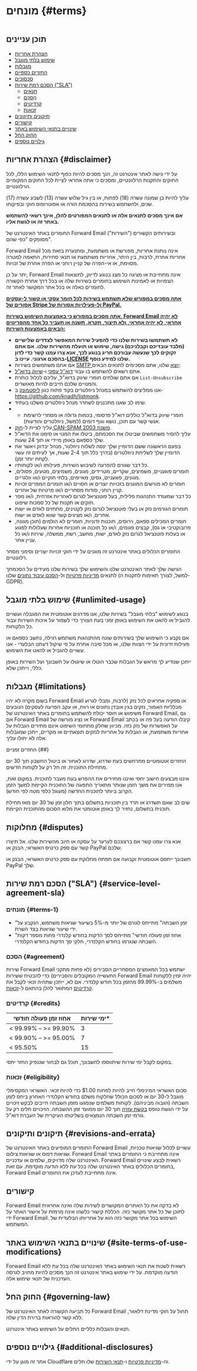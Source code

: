 # מונחים {#terms}

<img loading="lazy" src="/img/articles/terms.webp" alt="" class="rounded-lg" />

## תוכן עניינים

* [הצהרת אחריות](#disclaimer)
* [שימוש בלתי מוגבל](#unlimited-usage)
* [מגבלות](#limitations)
* [החזרים כספיים](#refunds)
* [סכסוכים](#disputes)
* [הסכם רמת שירות ("SLA")](#service-level-agreement-sla)
  * [תנאים](#terms-1)
  * [הֶסכֵּם](#agreement)
  * [קרדיטים](#credits)
  * [זכאות](#eligibility)
* [תיקונים ותיקונים](#revisions-and-errata)
* [קישורים](#links)
* [שינויים בתנאי השימוש באתר](#site-terms-of-use-modifications)
* [החוק החל](#governing-law)
* [גילויים נוספים](#additional-disclosures)

## הצהרת אחריות {#disclaimer}

על ידי גישה לאתר אינטרנט זה, הנך מסכים להיות כפוף לתנאי השימוש הללו, לכל החוקים והתקנות הרלוונטיים, ומסכים כי אתה אחראי לציית לכל החוקים המקומיים הרלוונטיים.

עליך להיות בן שמונה עשרה (18) לפחות, או בין גיל שלוש עשרה (13) לשבע עשרה (17) שנים, ולהשתמש בשירות בהסכמת הורה או אפוטרופוס חוקי ובפיקוחו.

**אם אינך מסכים לתנאים אלה או לתנאים המפורטים להלן, אינך רשאי להשתמש באתר זה או לגשת אליו.**

החומרים באתר האינטרנט של Forward Email ובשירותים הקשורים ("השירות") מסופקים "כפי שהם".

Forward Email אינה נותנת אחריות, מפורשת או משתמעת, ומתנערת בזאת מכל אחריות אחרת, לרבות, בין היתר, אחריות משתמעת או תנאי סחירות, התאמה למטרה מסוימת, או אי-הפרה של קניין רוחני או הפרה אחרת של זכויות.

יתר על כן, Forward Email אינה מתחייבת או מציגה כל מצג בנוגע לדיוק, לתוצאות הצפויות או לאמינות השימוש בחומרים בשירות שלה או בכל דרך אחרת הקשורה לחומרים כאלה או בכל אתר המקושר לאתר זה.

<u>**אתה מסכים במפורש שלא תשתמש בשירות לכל חומר עסקי או קשור ל-[עסקים אסורים של Stripe](https://stripe.com/legal/restricted-businesses) ול-[פעילויות אסורות של PayPal](https://www.paypal.com/us/legalhub/acceptableuse-full).**</u>

<u>**אתה מסכים במפורש כי באמצעות השימוש בשירות, Forward Email לא יהיה אחראי, לא יהיה אחראי, ולא תיצור, תקרא, תשנה או תעביר כל אחד מהפריטים הבאים באמצעות השירות:**</u>

* **לא תשתמשו בשירות שלנו כדי להפעיל שירות המאפשר לצדדים שלישיים (מלבד עובדיכם וקבלניכם) גישה, שימוש או תועלת מהשירות שלנו. אם אתם זקוקים לכך שנעשה עבורכם חריג בנוגע לכך, אנא צרו עמנו קשר כדי לדון בהסכם ארגוני. עיינו ב-[LICENSE](https://github.com/forwardemail/forwardemail.net/blob/master/LICENSE.md) שלנו למידע נוסף.**
* אם אתם משתמשים בשירות [SMTP יוצא](/faq#do-you-support-sending-email-with-smtp) שלנו, אתם מסכימים לתנאים הבאים:
* אתם רשאים להשתמש בו עבור [דוא"ל עסקי](https://wikipedia.org/wiki/Email_marketing#Transactional_emails) ו-[שיווק בדוא"ל](https://en.wikipedia.org/wiki/Email_marketing).
* אם אתם שולחים חומרי שיווק בדוא"ל, עליכם לכלול כותרת `List-Unsubscribe` והמנויים שלכם חייבים להיות מאושרים.
* אנו ממליצים להשתמש במנהל ניוזלטרים בקוד פתוח כגון [ליסטמונק](https://github.com/knadh/listmonk) ב-<https://github.com/knadh/listmonk>.
* שימו לב שאנו מתכננים לשחרר מנהל ניוזלטרים משלנו בעתיד.
* * חומרי שיווק בדוא"ל כוללים דוא"ל פרסומי, בכמות גדולה או מסחרי לרשימת אנשי קשר עם תוכן, נושא וגוף דומים (למשל, ניוזלטרים והודעות).
* עליך לציית ל-[חוק CAN-SPAM משנת 2003](https://en.wikipedia.org/wiki/CAN-SPAM_Act_of\_2003).
* עליך להסיר משתמשים שביטלו את הסכמתם, ביטלו את המנוי או סימנו את הדוא"ל שלך כספאם באופן מיידי או תוך 24 שעות.
* בפעם הראשונה ששם הדומיין שלך ינסה לשלוח ניוזלטר, מנהל יבדוק ויאשר את הדומיין שלך לשליחת ניוזלטרים (בדרך כלל תוך 2-4 שעות, אך לעיתים זה עשוי לקחת יותר זמן).
* כל דבר שגורם להפרעה לשיבוש השירות, פעילותו ו/או לקוחותיו.
* חומרים פוגעניים, משמיצים, שקריים, מטרידים, מגונים, משמיצים, מטעים, פסולים, מגונים, פוגעניים, גסים, מאיימים, בלתי חוקיים ו/או וולגריים.
* חומרים לא מורשים המוגנים בזכויות יוצרים או חסויים ו/או חומרים המפרים זכויות קניין רוחני, סודות מסחריים ו/או פרטיות של אחרים.
* כל דבר שמעודד התנהגות פלילית, בעל פוטנציאל לגרום לאחריות אזרחית, ו/או מפר חוקים או תקנות של כל סמכות שיפוט.
* חומרים הגורמים נזק או בעלי פוטנציאל לגרום נזק לקטינים, מתחזים לאדם או ישות אחרים, ו/או מציגים קשר שווא לאדם או ישות.
* חומרים המכילים ספאם, וירוסים, תוכנות זדוניות, חומרים לא הולמים (תוכן מגונה, פרובוקטיבי או גס), קבצים פגומים, ו/או כל תוכנה או תוכניות אחרות שעלולות לפגוע או בעלות פוטנציאל לגרום נזק לאדם, ישות, מחשב, רשת, ממשלה, שירות ו/או כל עניין אחר.

החומרים הכלולים באתר אינטרנט זה מוגנים על ידי חוקי זכויות יוצרים וסימני מסחר רלוונטיים.

הגישה שלך לאתר האינטרנט שלנו והשימוש שלך בשירות שלנו מעידים על הסכמתך לתנאים [מדיניות פרטיות](/privacy) ול-[הסכם עיבוד נתונים](/dpa) שלנו (למשל, לצורך תאימות לתקנות ה-GDPR).

## שימוש בלתי מוגבל {#unlimited-usage}

בנוגע לשימוש "בלתי מוגבל" בשירות שלנו, אנו מדרגים אוטומטית את המגבלה ועשויים להגביל או להאט את השימוש באופן זמני בעת הצורך כדי לשמור על איכות השירות עבור כל הלקוחות.

אם נקבע כי השימוש שלך בשירותים שונה מהתנהגות משתמש רגילה, נחשב כספאם או פעילות זדונית על ידי הצוות שלנו, או מכל סיבה אחרת על פי שיקול דעתנו הבלעדי - אנו עשויים להגביל או להאט את השימוש.

ייתכן שנודיע לך מראש על הגבלות שכבר הוטלו או שיוטלו על חשבונך ועל השירות באופן כללי, וייתכן שלא.

## מגבלות {#limitations}

בשום מקרה לא יהיו Forward Email או ספקיה אחראים לכל נזק (לרבות, ומבלי לגרוע מכלליות האמור, נזקים בגין אובדן נתונים או רווח, או עקב הפרעה לעסקים) הנובעים משימוש או חוסר יכולת להשתמש בחומרים באתר האינטרנט של Forward Email, גם אם Forward Email או נציג מורשה של Forward Email קיבלו הודעה בעל פה או בכתב על האפשרות של נזק כזה. מכיוון שחלק מתחומי השיפוט אינם מתירים הגבלות על אחריות משתמעת, או הגבלות על אחריות לנזקים תוצאתיים או מקריים, ייתכן שמגבלות אלה לא יחולו עליך.

החזרים זמניים {##}

החזרים אוטומטיים מתרחשים בעת שדרוג, שדרוג לאחור או ביטול החשבון תוך 30 יום מתחילת התוכנית. זה חל רק על לקוחות חדשים.

איננו מבצעים חישוב יחסי ואיננו מחזירים את ההפרש בעת מעבר לתוכנית. במקום זאת, אנו ממירים את משך הזמן שנותר מתאריך התפוגה של התוכנית הקיימת למשך הזמן הקרוב ביותר לתוכנית החדשה (מעוגל כלפי מטה לפי חודש).

שים לב שאם תשדרג או תרד בין תוכניות בתשלום בתוך חלון זמן של 30 יום מאז תחילת תוכנית בתשלום, נחזיר לך באופן אוטומטי את מלוא הסכום מהתוכנית הקיימת.

## מחלוקות {#disputes}

אנא צרו עמנו קשר אם ברצונכם לערער על עסקה או חיוב מהשירות שלנו. אל תיצרו קשר עם ספק כרטיס האשראי, הבנק או PayPal שלכם.

חשבונך ייחסם אוטומטית וקבועה אם תפתח מחלוקת עם ספק כרטיס האשראי, הבנק או PayPal שלך.

## הסכם רמת שירות ("SLA") {#service-level-agreement-sla}

### מונחים {#terms-1}

* "זמן השבתה" מתייחס לגורם של יותר מ-5% בשיעור שגיאות משתמש, הנקבע על ידי שיעור שגיאות בצד השרת.
* "אחוז זמן פעולה חודשי" מתייחס לסך הדקות בחודש קלנדרי פחות מספר דקות השבתה שנגרמו בחודש הקלנדרי, חלקי סך הדקות בחודש הקלנדרי.

### הסכם {#agreement}

שירות Forward Email ישתמש בכל המאמצים המסחריים הסבירים (לא פחות מתקני התעשייה המקובלים והסבירים) כדי להבטיח ששירות Forward Email יהיה זמין ללקוחות משלמים ב-99.99% מהזמן בכל חודש קלנדרי. אם לא, ייתכן שתהיה זכאי לקבל את [קרדיטים](#credits) המתואר להלן בהתאם ל-[זכאות](#eligibility).

### קרדיטים {#credits}

| אחוז זמן פעולה חודשי | ימי שירות* |
| ------------------------- | ---------------- |
| < 99.99% – >= 99.90% | 3 |
| < 99.90% – >= 95.00% | 7 |
| < 95.50% | 15 |

במקום לקבל ימי שירות שיתווספו לחשבונך, תוכל גם לבחור שננפיק החזר יחסי.

### זכאות {#eligibility}

סכום האשראי המינימלי חייב להיות לפחות $1.00 כדי להיות זכאי. האשראי המקסימלי מוגבל ל-30 יום או לסכום הכולל שהלקוח משלם בחודש הקלנדרי האחרון ביחס לזמן השבתה (הגבוה מביניהם). לקוחות משלמים שנפגעו מזמן השבתה חייבים לבקש זיכויים על ידי הגשת טופס [בקשת עזרה](/help) תוך 30 יום ממועד זמן ההשבתה. הזיכויים חלים רק על גורמי זמן השבתה הנמצאים בשליטתו העיקרית של העברת דוא"ל.

## תיקונים ותיקונים {#revisions-and-errata}

החומרים המופיעים באתר האינטרנט של Forward Email עשויים לכלול שגיאות טכניות, שגיאות דפוס או שגיאות צילום. Forward Email אינה מתחייבת כי החומרים באתר האינטרנט שלה מדויקים, שלמים או עדכניים. Forward Email רשאית לבצע שינויים בחומרים הכלולים באתר האינטרנט שלה בכל עת ללא הודעה מוקדמת. עם זאת, Forward Email אינה מתחייבת לעדכן את החומרים.

## קישורים

Forward Email לא בדקה את כל האתרים המקושרים לשירות שלה ואינה אחראית לתוכן של כל אתר מקושר כזה. הכללת קישור כלשהו אינה מרמזת על אישור האתר על ידי Forward Email. השימוש בכל אתר מקושר כזה הוא על אחריותו הבלעדית של המשתמש.

## שינויים בתנאי השימוש באתר {#site-terms-of-use-modifications}

Forward Email רשאית לשנות את תנאי השימוש באתר האינטרנט שלה בכל עת ללא הודעה מוקדמת. על ידי שימוש באתר אינטרנט זה הנך מסכים להיות מחויב לגרסה העדכנית של תנאי שימוש אלה.

## החוק החל {#governing-law}

כל תביעה הקשורה לאתר האינטרנט של Forward Email תחול על חוקי מדינת דלאוור, ללא קשר להוראות ברירת הדין שלה.

תנאים והגבלות כלליים החלים על השימוש באתר אינטרנט.

## גילויים נוספים {#additional-disclosures}

אתר זה מוגן על ידי Cloudflare וה-[מדיניות פרטיות](https://www.cloudflare.com/privacypolicy/) ו-[תנאי השירות](https://www.cloudflare.com/website-terms/) שלו חלים.